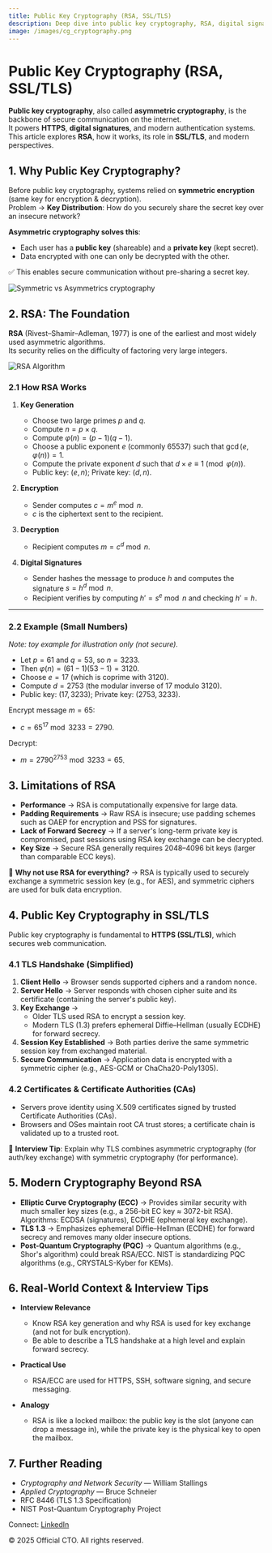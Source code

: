```yaml
---
title: Public Key Cryptography (RSA, SSL/TLS)
description: Deep dive into public key cryptography, RSA, digital signatures, and their role in SSL/TLS. Includes examples, modern perspectives, and interview tips for system design and security engineering.
image: /images/cg_cryptography.png
---
```


# Public Key Cryptography (RSA, SSL/TLS)

**Public key cryptography**, also called **asymmetric cryptography**, is the backbone of secure communication on the internet.  
It powers **HTTPS**, **digital signatures**, and modern authentication systems.  
This article explores **RSA**, how it works, its role in **SSL/TLS**, and modern perspectives.


## 1. Why Public Key Cryptography?

Before public key cryptography, systems relied on **symmetric encryption** (same key for encryption & decryption).  
Problem → **Key Distribution**: How do you securely share the secret key over an insecure network?  

**Asymmetric cryptography solves this**:  
- Each user has a **public key** (shareable) and a **private key** (kept secret).  
- Data encrypted with one can only be decrypted with the other.  

✅ This enables secure communication without pre-sharing a secret key.

![Symmetric vs Asymmetrics cryptography](/images/cg_cryptography.png)


## 2. RSA: The Foundation

**RSA** (Rivest–Shamir–Adleman, 1977) is one of the earliest and most widely used asymmetric algorithms.  
Its security relies on the difficulty of factoring very large integers.

![RSA Algorithm](/images/cg_rsa.png)

### 2.1 How RSA Works

1. **Key Generation**
   - Choose two large primes $p$ and $q$.  
   - Compute $n = p \times q$.  
   - Compute $\varphi(n) = (p - 1)(q - 1)$.  
   - Choose a public exponent $e$ (commonly $65537$) such that $\gcd(e, \varphi(n)) = 1$.  
   - Compute the private exponent $d$ such that $d \times e \equiv 1 \pmod{\varphi(n)}$.  
   - Public key: $(e, n)$; Private key: $(d, n)$.  

2. **Encryption**
   - Sender computes $c = m^e \bmod n$.  
   - $c$ is the ciphertext sent to the recipient.  

3. **Decryption**
   - Recipient computes $m = c^d \bmod n$.  

4. **Digital Signatures**
   - Sender hashes the message to produce $h$ and computes the signature $s = h^d \bmod n$.  
   - Recipient verifies by computing $h' = s^e \bmod n$ and checking $h' = h$.  

---

### 2.2 Example (Small Numbers)

_Note: toy example for illustration only (not secure)._

- Let $p = 61$ and $q = 53$, so $n = 3233$.  
- Then $\varphi(n) = (61 - 1)(53 - 1) = 3120$.  
- Choose $e = 17$ (which is coprime with 3120).  
- Compute $d = 2753$ (the modular inverse of 17 modulo 3120).  
- Public key: $(17, 3233)$; Private key: $(2753, 3233)$.  

Encrypt message $m = 65$:  
- $c = 65^{17} \bmod 3233 = 2790$.  

Decrypt:  
- $m = 2790^{2753} \bmod 3233 = 65$.



## 3. Limitations of RSA

- **Performance** → RSA is computationally expensive for large data.  
- **Padding Requirements** → Raw RSA is insecure; use padding schemes such as OAEP for encryption and PSS for signatures.  
- **Lack of Forward Secrecy** → If a server's long-term private key is compromised, past sessions using RSA key exchange can be decrypted.  
- **Key Size** → Secure RSA generally requires 2048–4096 bit keys (larger than comparable ECC keys).  

📌 **Why not use RSA for everything?** → RSA is typically used to securely exchange a symmetric session key (e.g., for AES), and symmetric ciphers are used for bulk data encryption.



## 4. Public Key Cryptography in SSL/TLS

Public key cryptography is fundamental to **HTTPS (SSL/TLS)**, which secures web communication.

### 4.1 TLS Handshake (Simplified)

1. **Client Hello** → Browser sends supported ciphers and a random nonce.  
2. **Server Hello** → Server responds with chosen cipher suite and its certificate (containing the server's public key).  
3. **Key Exchange** →
   - Older TLS used RSA to encrypt a session key.  
   - Modern TLS (1.3) prefers ephemeral Diffie–Hellman (usually ECDHE) for forward secrecy.  
4. **Session Key Established** → Both parties derive the same symmetric session key from exchanged material.  
5. **Secure Communication** → Application data is encrypted with a symmetric cipher (e.g., AES-GCM or ChaCha20-Poly1305).  

### 4.2 Certificates & Certificate Authorities (CAs)

- Servers prove identity using X.509 certificates signed by trusted Certificate Authorities (CAs).  
- Browsers and OSes maintain root CA trust stores; a certificate chain is validated up to a trusted root.  

📌 **Interview Tip**: Explain why TLS combines asymmetric cryptography (for auth/key exchange) with symmetric cryptography (for performance).



## 5. Modern Cryptography Beyond RSA

- **Elliptic Curve Cryptography (ECC)** → Provides similar security with much smaller key sizes (e.g., a 256-bit EC key ≈ 3072-bit RSA). Algorithms: ECDSA (signatures), ECDHE (ephemeral key exchange).  
- **TLS 1.3** → Emphasizes ephemeral Diffie–Hellman (ECDHE) for forward secrecy and removes many older insecure options.  
- **Post-Quantum Cryptography (PQC)** → Quantum algorithms (e.g., Shor's algorithm) could break RSA/ECC. NIST is standardizing PQC algorithms (e.g., CRYSTALS-Kyber for KEMs).



## 6. Real-World Context & Interview Tips

- **Interview Relevance**
  - Know RSA key generation and why RSA is used for key exchange (and not for bulk encryption).  
  - Be able to describe a TLS handshake at a high level and explain forward secrecy.  

- **Practical Use**
  - RSA/ECC are used for HTTPS, SSH, software signing, and secure messaging.  

- **Analogy**
  - RSA is like a locked mailbox: the public key is the slot (anyone can drop a message in), while the private key is the physical key to open the mailbox.



## 7. Further Reading

- *Cryptography and Network Security* — William Stallings  
- *Applied Cryptography* — Bruce Schneier  
- RFC 8446 (TLS 1.3 Specification)  
- NIST Post-Quantum Cryptography Project



<footer>
  <p>Connect: <a href="https://www.linkedin.com/in/ravi-shankar-a725b0225/">LinkedIn</a></p>
  <p>&copy; 2025 Official CTO. All rights reserved.</p>
</footer>
